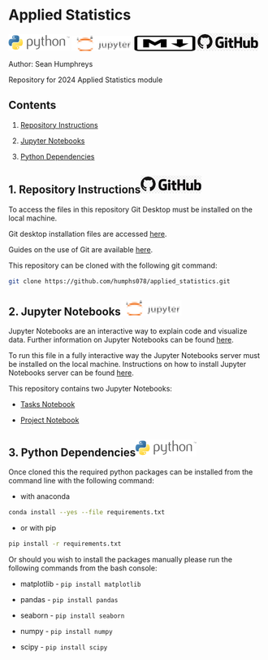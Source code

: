 # Applied Statistics

![python_logo](/images/logos/python_logo.png) ![jupyter_logo](/images/logos/jupyter_logo_mod_sh_title.png) ![markdown_logo](/images/logos/markdown_title.png) ![github_logo](/images/logos/github_logo_title.png)

Author: Sean Humphreys

Repository for 2024 Applied Statistics module

## Contents

1. [Repository Instructions](#1-repository-instructions)

2. [Jupyter Notebooks](#2-jupyter-notebooks)

3. [Python Dependencies](#3-python-dependencies)


## 1. Repository Instructions![github logo](/images/logos/github_logo_title.png)

To access the files in this repository Git Desktop must be installed on the local machine.

Git desktop installation files are accessed [here](https://desktop.github.com/).

Guides on the use of Git are available [here](https://docs.github.com/en/desktop/overview/getting-started-with-github-desktop).

This repository can be cloned with the following git command:

```bash
git clone https://github.com/humphs078/applied_statistics.git
```

## 2. Jupyter Notebooks![jupyter logo](/images/logos/jupyter_logo_mod_sh_title.png "jupyter logo")

Jupyter Notebooks are an interactive way to explain code and visualize data. Further information on Jupyter Notebooks can be found [here](https://jupyter-notebook.readthedocs.io/en/stable/notebook.html).

To run this file in a fully interactive way the Jupyter Notebooks server must be installed on the local machine. Instructions on how to install Jupyter Notebooks server can be found [here](https://jupyter.org/install).

This repository contains two Jupyter Notebooks:

+ [Tasks Notebook](/tasks.ipynb)

+ [Project Notebook](/project.ipynb)

## 3. Python Dependencies![python logo](/images/logos/python_logo.png)

Once cloned this the required python packages can be installed from the command line with the following command:

+ with anaconda

```bash
conda install --yes --file requirements.txt
```

+ or with pip

```bash
pip install -r requirements.txt
```

Or should you wish to install the packages manually please run the following commands from the bash console:

+ matplotlib - `pip install matplotlib`

+ pandas - `pip install pandas`

+ seaborn - `pip install seaborn`

+ numpy - `pip install numpy`

+ scipy - `pip install scipy`
